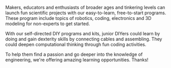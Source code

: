 Makers, educators and enthusiasts of broader ages and tinkering levels can launch fun scientific projects with our easy-to-learn, free-to-start programs. These program include topics of robotics, coding, electronics and 3D modeling for non-experts to get started.

With our self-directed DIY programs and kits, junior DIYers could learn by doing and gain dexterity skills by connecting cables and assembling. They could deepen computational thinking through fun coding activities.

To help them find a passion and go deeper into the knowledge of engineering, we're offering amazing learning opportunities. Thanks!
